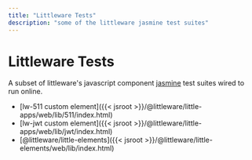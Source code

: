 ```yaml
---
title: "Littleware Tests"
description: "some of the littleware jasmine test suites"
---
```



# Littleware Tests

A subset of littleware's javascript component [jasmine](https://jasmine.github.io/) test suites wired to run online.

* [lw-511 custom element]({{< jsroot >}}/@littleware/little-apps/web/lib/511/index.html)
* [lw-jwt custom element]({{< jsroot >}}/@littleware/little-apps/web/lib/jwt/index.html)
* [@littleware/little-elements]({{< jsroot >}}/@littleware/little-elements/web/lib/index.html)

